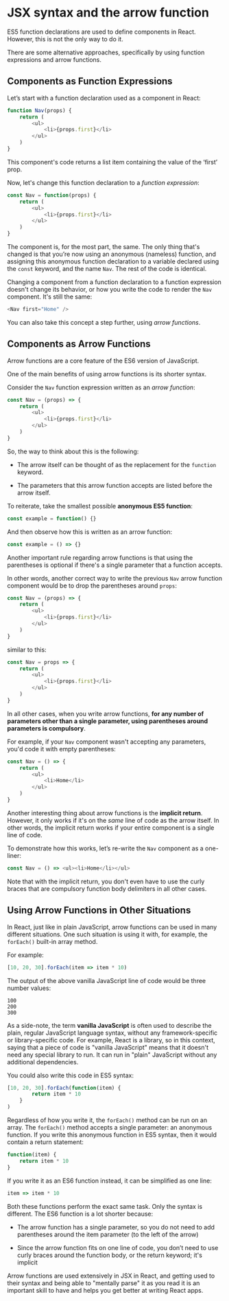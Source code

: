 # JSX syntax and the arrow function

ES5 function declarations are used to define components in React. However, this is not the only way to do it.

There are some alternative approaches, specifically by using function expressions and arrow functions.

## Components as Function Expressions

Let’s start with a function declaration used as a component in React:

```js
function Nav(props) {
    return (
        <ul>
            <li>{props.first}</li>
        </ul>
    )
}
```

This component's code returns a list item containing the value of the ‘first’ prop.

Now, let's change this function declaration to a _function expression_:

```js
const Nav = function(props) {
    return (
        <ul>
            <li>{props.first}</li>
        </ul>
    )
}
```

The component is, for the most part, the same. The only thing that's changed is that you’re now using an anonymous (nameless) function, and assigning this anonymous function declaration to a variable declared using the `const` keyword, and the name `Nav`. The rest of the code is identical.

Changing a component from a function declaration to a function expression doesn't change its behavior, or how you write the code to render the `Nav` component. It's still the same:

```js
<Nav first="Home" />
```

You can also take this concept a step further, using _arrow functions_.

## Components as Arrow Functions

Arrow functions are a core feature of the ES6 version of JavaScript.

One of the main benefits of using arrow functions is its shorter syntax.

Consider the `Nav` function expression written as an _arrow function_:

```js
const Nav = (props) => {
    return (
        <ul>
            <li>{props.first}</li>
        </ul>
    )
}
```

So, the way to think about this is the following:

- The arrow itself can be thought of as the replacement for the `function` keyword. 

- The parameters that this arrow function accepts are listed before the arrow itself. 

To reiterate, take the smallest possible __anonymous ES5 function__:

```js
const example = function() {}
```

And then observe how this is written as an arrow function:

```js
const example = () => {}
```

Another important rule regarding arrow functions is that using the parentheses is optional if there's a single parameter that a function accepts.

In other words, another correct way to write the previous `Nav` arrow function component would be to drop the parentheses around `props`:

```js
const Nav = (props) => {
    return (
        <ul>
            <li>{props.first}</li>
        </ul>
    )
}
```
similar to this:

```js
const Nav = props => {
    return (
        <ul>
            <li>{props.first}</li>
        </ul>
    )
}
```

In all other cases, when you write arrow functions, __for any number of parameters other than a single parameter, using parentheses around parameters is compulsory__.

For example, if your `Nav` component wasn't accepting any parameters, you'd code it with empty parentheses:

```js
const Nav = () => {
    return (
        <ul>
            <li>Home</li>
        </ul>
    )
}
```

Another interesting thing about arrow functions is the __implicit return__. However, it only works if it's on the _same_ line of code as the arrow itself. In other words, the implicit return works if your entire component is a single line of code.

To demonstrate how this works, let’s re-write the `Nav` component as a one-liner:

```js
const Nav = () => <ul><li>Home</li></ul>
```

Note that with the implicit return, you don't even have to use the curly braces that are compulsory function body delimiters in all other cases.

## Using Arrow Functions in Other Situations

In React, just like in plain JavaScript, arrow functions can be used in many different situations. One such situation is using it with, for example, the `forEach()` built-in array method.

For example:

```js
[10, 20, 30].forEach(item => item * 10)
```

The output of the above vanilla JavaScript line of code would be three number values:

```
100
200
300
```

A​s a side-note, the term __vanilla JavaScript__ is often used to describe the plain, regular JavaScript language syntax, without any framework-specific or library-specific code. For example, React is a library, so in this context, saying that a piece of code is "vanilla JavaScript" means that it doesn't need any special library to run. It can run in "plain" JavaScript without any additional dependencies.

You could also write this code in ES5 syntax:

```js
[10, 20, 30].forEach(function(item) {
        return item * 10
    }
)
```

Regardless of how you write it, the `forEach()` method can be run on an array. The `forEach()` method accepts a single parameter: an anonymous function. If you write this anonymous function in ES5 syntax, then it would contain a return statement:

```js
function(item) {
    return item * 10
}
```

If you write it as an ES6 function instead, it can be simplified as one line:

```js
item => item * 10
```

Both these functions perform the exact same task. Only the syntax is different. The ES6 function is a lot shorter because:

- The arrow function has a single parameter, so you do not need to add parentheses around the item parameter (to the left of the arrow) 

- Since the arrow function fits on one line of code, you don’t need to use curly braces around the function body, or the return keyword; it's implicit 

Arrow functions are used extensively in JSX in React, and getting used to their syntax and being able to "mentally parse" it as you read it is an important skill to have and helps you get better at writing React apps.